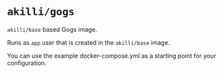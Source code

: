 # `akilli/gogs`

`akilli/base` based Gogs image. 

Runs as `app` user that is created in the `akilli/base` image.

You can use the example docker-compose.yml as a starting point for your configuration.
